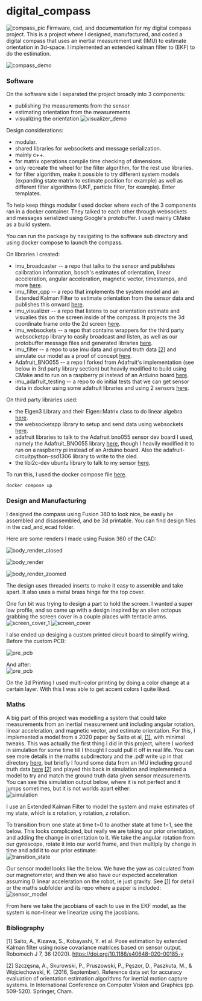 # digital_compass
![compass_pic](assets/IMG_0004.jpg)
Firmware, cad, and documentation for my digital compass project. This is a project where I designed, manufactured, and coded a digital compass that uses an inertial measurement unit (IMU) to estimate orientation in 3d-space. I implemented an extended kalman filter to (EKF) to do the estimation.

![compass_demo](assets/82od5m.gif)

### Software  
On the software side I separated the project broadly into 3 components:  
* publishing the measurements from the sensor
* estimating orientation from the measurements
* visualizing the orientation
![visualizer_demo](assets/vis_demo.png)

Design considerations:
* modular.
* shared libraries for websockets and message serialization.
* mainly c++.
* for matrix operations compile time checking of dimensions.
* only recreate the wheel for the filter algorithm, for the rest use libraries.
* for filter algorithm, make it possible to try different system models (expanding state matrix to estimate position for example) as well as different filter algorithms (UKF, particle filter, for example). Enter templates.  

To help keep things modular I used docker where each of the 3 components ran in a docker container. They talked to each other through websockets and messages serialized using Google's protobuffer. I used mainly CMake as a build system.  

You can run the package by navigating to the software sub directory and using docker compose to launch the compass.  

On libraries I created:  
* imu_broadcaster -- a repo that talks to the sensor and publishes calibration information, bosch's estimates of orientation, linear acceleration, angular acceleration, magnetic vector, timestamps, and more [here](https://github.com/MZandtheRaspberryPi?tab=repositories).
* imu_filter_cpp -- a repo that implements the system model and an Extended Kalman Filter to estimate orientation from the sensor data and publishes this onward [here](https://github.com/MZandtheRaspberryPi/imu_filter_cpp).
* imu_visualizer -- a repo that listens to our orientation estimate and visualies this on the screen inside of the compass. It projects the 3d coordinate frame onto the 2d screen [here](https://github.com/MZandtheRaspberryPi/imu_visualizer).
* imu_websockets -- a repo that contains wrappers for the third party websocketpp library to easily broadcast and listen, as well as our protobuffer message files and generated libraries [here](https://github.com/MZandtheRaspberryPi/imu_websockets).  
* imu_filter -- a repo to use imu data and ground truth data [[2]](#2) and simulate our model as a proof of concept [here](https://github.com/MZandtheRaspberryPi/imu_filter).
* Adafruit_BNO055 -- a repo I forked from Adafruit's implementation (see below in 3rd party library section) but heavily modified to build using CMake and to run on a raspberry pi instead of an Arduino board [here](https://github.com/MZandtheRaspberryPi/Adafruit_BNO055).  
* imu_adafruit_testing -- a repo to do initial tests that we can get sensor data in docker using some adafruit libraries and using 2 sensors [here](https://github.com/MZandtheRaspberryPi/imu_adafruit_testing).

On third party libraries used:  
* the Eigen3 Library and their Eigen::Matrix class to do linear algebra [here](https://eigen.tuxfamily.org/index.php?title=Main_Page).
* the websocketspp library to setup and send data using websockets [here](https://eigen.tuxfamily.org/index.php?title=Main_Page).
* adafruit libraries to talk to the Adafruit bno055 sensor dev board I used, namely the Adafruit_BNO055 library [here](https://github.com/adafruit/Adafruit_BNO055), though I heavily modified it to run on a raspberry pi instead of an Arduino board. Also the adafruit-circuitpython-ssd1306 library to write to the oled.
* the libi2c-dev ubuntu library to talk to my sensor [here](https://packages.ubuntu.com/jammy/libi2c-dev).

To run this, I used the docker compose file [here](software/docker-compose.yaml).  
```
docker compose up
```

### Design and Manufacturing

I designed the compass using Fusion 360 to look nice, be easily be assembled and disassembled, and be 3d printable. You can find design files in the cad_and_ecad folder.  

Here are some renders I made using Fusion 360 of the CAD:  

![body_render_closed](assets/render_closed.png)


![body_render](assets/compass_v43_2023-Sep-23_12-01-23PM-000_CustomizedView52612807620.png)

![body_render_zoomed](assets/compass_v43.png)  

The design uses threaded inserts to make it easy to assemble and take apart. It also uses a metal brass hinge for the top cover.  

One fun bit was trying to design a part to hold the screen. I wanted a super low profile, and so came up with a design inspired by an alien octopus grabbing the screen cover in a couple places with tentacle arms.  
![screen_cover_1](assets/screen_cover_frontal_20230819_221413.jpg)
![screen_cover](assets/screen_cover_20230819_221421.jpg)

I also ended up desiging a custom printed circuit board to simplify wiring. Before the custom PCB:  

![pre_pcb](assets/before_custom_pcb_20230910_134604.jpg)  

And after:  
![pre_pcb](assets/after_custom_pcb_20230914_222753.jpg)  

On the 3d Printing I used multi-color printing by doing a color change at a certain layer. With this I was able to get accent colors I quite liked.

### Maths
A big part of this project was modelling a system that could take measurements from an inertial measurement unit including angular rotation, linear acceleration, and magnetic vector, and estimate orientation. For this, I implemented a model from a 2020 paper by Saito et al, [[1]](#1),  with minimal tweaks. This was actually the first thing I did in this project, where I worked in simulation for some time till I thought I could pull it off in real life. You can see more details in the maths subdirectory and the .pdf write up in that directory [here](https://github.com/MZandtheRaspberryPi/imu_filter/blob/main/write_up/project_writeup.pdf), but briefly I found some data from an IMU including ground truth data [here](https://github.com/agnieszkaszczesna/RepoIMU) [[2]](#2) and played this back in simulation and implemented a model to try and match the ground truth data given sensor measurements. You can see this simulation output below, where it is not perfect and it jumps sometimes, but it is not worlds apart either:  
![simulation](assets/estimate_vs_ground_truth.png)  

I use an Extended Kalman Filter to model the system and make estimates of my state, which is x rotation, y rotation, z rotation.

To transition from one state at time t=0 to another state at time t=1, see the below. This looks complicated, but really we are taking our prior orientation, and adding the change in orientation to it. We take the angular rotation from our gyroscope, rotate it into our world frame, and then multiply by change in time and add it to our prior estimate:  
![transition_state](assets/state_transition.PNG)  

Our sensor model looks like the below. We have the yaw as calculated from our magnetometer, and then we also have our expected acceleration assuming 0 linear acceleration on the robot, ie just gravity. See [[1]](#1) for detail or the maths subfolder and its repo where a paper is included:  
![sensor_model](assets/measurement_equations.PNG)

From here we take the jacobians of each to use in the EKF model, as the system is non-linear we linearize using the jacobians.  


### Bibliography
<a id="1">[1]</a> 
Saito, A., Kizawa, S., Kobayashi, Y. et al. Pose estimation by extended Kalman filter using noise covariance matrices based on sensor output. Robomech J 7, 36 (2020). https://doi.org/10.1186/s40648-020-00185-y


<a id="2">[2]</a>
Szczęsna, A., Skurowski, P., Pruszowski, P., Pęszor, D., Paszkuta, M., & Wojciechowski, K. (2016, September). Reference data set for accuracy evaluation of orientation estimation algorithms for inertial motion capture systems. In International Conference on Computer Vision and Graphics (pp. 509-520). Springer, Cham.